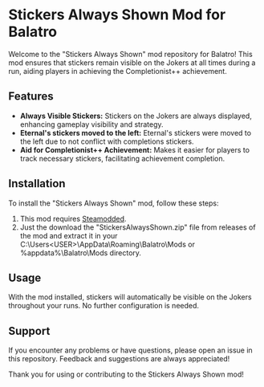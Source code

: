 # Stickers Always Shown Mod for Balatro

Welcome to the "Stickers Always Shown" mod repository for Balatro! This mod ensures that stickers remain visible on the Jokers at all times during a run, aiding players in achieving the Completionist++ achievement.

## Features

- **Always Visible Stickers:** Stickers on the Jokers are always displayed, enhancing gameplay visibility and strategy.
- **Eternal's stickers moved to the left:** Eternal's stickers were moved to the left due to not conflict with completions stickers.
- **Aid for Completionist++ Achievement:** Makes it easier for players to track necessary stickers, facilitating achievement completion.

## Installation

To install the "Stickers Always Shown" mod, follow these steps:

1. This mod requires [Steamodded](https://github.com/Steamopollys/Steamodded/).
2. Just the download the "StickersAlwaysShown.zip" file from releases of the mod and extract it in your C:\Users\<USER>\AppData\Roaming\Balatro\Mods or %appdata%\Balatro\Mods directory.

## Usage

With the mod installed, stickers will automatically be visible on the Jokers throughout your runs. No further configuration is needed.

## Support

If you encounter any problems or have questions, please open an issue in this repository. Feedback and suggestions are always appreciated!

Thank you for using or contributing to the Stickers Always Shown mod!
